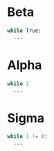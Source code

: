 # Beta
```py
while True:
  ...
```
# Alpha
```py
while 1
  ...
```
# Sigma
```py
while 1 != 0:
  ...
```
